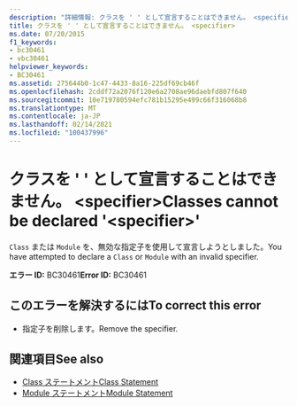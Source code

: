 ```yaml
---
description: "詳細情報: クラスを ' ' として宣言することはできません。 <specifier>"
title: クラスを ' ' として宣言することはできません。 <specifier>
ms.date: 07/20/2015
f1_keywords:
- bc30461
- vbc30461
helpviewer_keywords:
- BC30461
ms.assetid: 275644b0-1c47-4433-8a16-225df69cb46f
ms.openlocfilehash: 2cddf72a2076f120e6a2708ae96daebfd807f640
ms.sourcegitcommit: 10e719780594efc781b15295e499c66f316068b8
ms.translationtype: MT
ms.contentlocale: ja-JP
ms.lasthandoff: 02/14/2021
ms.locfileid: "100437996"
---
```

# <a name="classes-cannot-be-declared-specifier"></a><span data-ttu-id="7e011-103">クラスを ' ' として宣言することはできません。 \<specifier></span><span class="sxs-lookup"><span data-stu-id="7e011-103">Classes cannot be declared '\<specifier>'</span></span>

<span data-ttu-id="7e011-104">`Class` または `Module` を、無効な指定子を使用して宣言しようとしました。</span><span class="sxs-lookup"><span data-stu-id="7e011-104">You have attempted to declare a `Class` or `Module` with an invalid specifier.</span></span>  
  
 <span data-ttu-id="7e011-105">**エラー ID:** BC30461</span><span class="sxs-lookup"><span data-stu-id="7e011-105">**Error ID:** BC30461</span></span>  
  
## <a name="to-correct-this-error"></a><span data-ttu-id="7e011-106">このエラーを解決するには</span><span class="sxs-lookup"><span data-stu-id="7e011-106">To correct this error</span></span>  
  
- <span data-ttu-id="7e011-107">指定子を削除します。</span><span class="sxs-lookup"><span data-stu-id="7e011-107">Remove the specifier.</span></span>  
  
## <a name="see-also"></a><span data-ttu-id="7e011-108">関連項目</span><span class="sxs-lookup"><span data-stu-id="7e011-108">See also</span></span>

- [<span data-ttu-id="7e011-109">Class ステートメント</span><span class="sxs-lookup"><span data-stu-id="7e011-109">Class Statement</span></span>](../language-reference/statements/class-statement.md)
- [<span data-ttu-id="7e011-110">Module ステートメント</span><span class="sxs-lookup"><span data-stu-id="7e011-110">Module Statement</span></span>](../language-reference/statements/module-statement.md)
